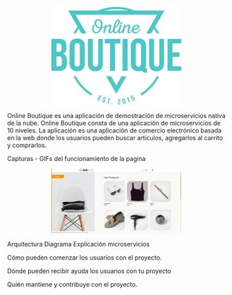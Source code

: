 <p align="center">
<img src="docs/Hipster_HeroLogoCyan.svg" width="300" alt="Online Boutique" />
</p>

Online Boutique es una aplicación de demostración de microservicios nativa de la nube. Online Boutique consta de una aplicación de microservicios de 10 niveles. La aplicación es una aplicación de comercio electrónico basada en la web donde los usuarios pueden buscar artículos, agregarlos al carrito y comprarlos.

Capturas - GIFs del funcionamiento de la pagina
<p align="center">
<img src="docs/Multimedia1.gif" width="300" alt="Online Boutique" />
</p>

Arquitectura
  Diagrama
  Explicación microservicios
  
Cómo pueden comenzar los usuarios con el proyecto.

Dónde pueden recibir ayuda los usuarios con tu proyecto

Quién mantiene y contribuye con el proyecto.
